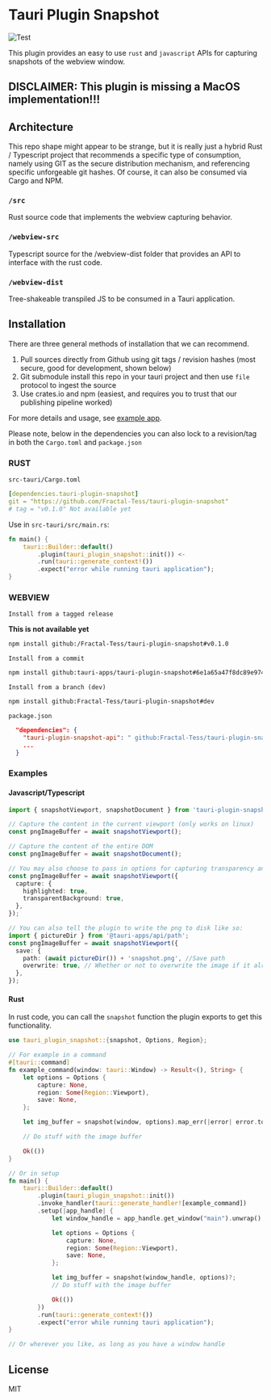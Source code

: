 # Tauri Plugin Snapshot

![Test](https://github.com/Fractal-Tess/tauri-plugin-snapshot/actions/workflows/test.yml/badge.svg)

This plugin provides an easy to use `rust` and `javascript` APIs for capturing snapshots of the webview window.

## **DISCLAIMER: This plugin is missing a MacOS implementation!!!**

## Architecture

This repo shape might appear to be strange, but it is really just a hybrid Rust / Typescript project that recommends a specific type of consumption, namely using GIT as the secure distribution mechanism, and referencing specific unforgeable git hashes. Of course, it can also be consumed via Cargo and NPM.

### `/src`

Rust source code that implements the webview capturing behavior.

### `/webview-src`

Typescript source for the /webview-dist folder that provides an API to interface with the rust code.

### `/webview-dist`

Tree-shakeable transpiled JS to be consumed in a Tauri application.

## Installation

There are three general methods of installation that we can recommend.

1. Pull sources directly from Github using git tags / revision hashes (most secure, good for development, shown below)
2. Git submodule install this repo in your tauri project and then use `file` protocol to ingest the source
3. Use crates.io and npm (easiest, and requires you to trust that our publishing pipeline worked)

For more details and usage, see [example app](example/).

Please note, below in the dependencies you can also lock to a revision/tag in both the `Cargo.toml` and `package.json`

### RUST

`src-tauri/Cargo.toml`

```yaml
[dependencies.tauri-plugin-snapshot]
git = "https://github.com/Fractal-Tess/tauri-plugin-snapshot"
# tag = "v0.1.0" Not available yet
```

Use in `src-tauri/src/main.rs`:

```rust
fn main() {
    tauri::Builder::default()
        .plugin(tauri_plugin_snapshot::init()) <-
        .run(tauri::generate_context!())
        .expect("error while running tauri application");
}

```

### WEBVIEW

`Install from a tagged release`

**This is not available yet**

```sh
npm install github:/Fractal-Tess/tauri-plugin-snapshot#v0.1.0
```

`Install from a commit`

```sh
npm install github:tauri-apps/tauri-plugin-snapshot#6e1a65a47f8dc89e97472c191ea57a0bbe489b7b
```

`Install from a branch (dev)`

```sh
npm install github:Fractal-Tess/tauri-plugin-snapshot#dev
```

`package.json`

```json
  "dependencies": {
    "tauri-plugin-snapshot-api": " github:Fractal-Tess/tauri-plugin-snapshot",
    ...
  }
```

### Examples

#### Javascript/Typescript

```ts
import { snapshotViewport, snapshotDocument } from 'tauri-plugin-snapshot-api';

// Capture the content in the current viewport (only works on linux)
const pngImageBuffer = await snapshotViewport();

// Capture the content of the entire DOM
const pngImageBuffer = await snapshotDocument();

// You may also choose to pass in options for capturing transparency and highlighted nodes (only works on linux)
const pngImageBuffer = await snapshotViewport({
  capture: {
    highlighted: true,
    transparentBackground: true,
  },
});

// You can also tell the plugin to write the png to disk like so:
import { pictureDir } from '@tauri-apps/api/path';
const pngImageBuffer = await snapshotViewport({
  save: {
    path: (await pictureDir()) + 'snapshot.png', //Save path
    overwrite: true, // Whether or not to overwrite the image if it already exists
  },
});
```

#### Rust

In rust code, you can call the `snapshot` function the plugin exports to get this functionality.

```rs
use tauri_plugin_snapshot::{snapshot, Options, Region};

// For example in a command
#[tauri::command]
fn example_command(window: tauri::Window) -> Result<(), String> {
    let options = Options {
        capture: None,
        region: Some(Region::Viewport),
        save: None,
    };

    let img_buffer = snapshot(window, options).map_err(|error| error.to_string())?;

    // Do stuff with the image buffer

    Ok(())
}

// Or in setup
fn main() {
    tauri::Builder::default()
        .plugin(tauri_plugin_snapshot::init())
        .invoke_handler(tauri::generate_handler![example_command])
        .setup(|app_handle| {
            let window_handle = app_handle.get_window("main").unwrap();

            let options = Options {
                capture: None,
                region: Some(Region::Viewport),
                save: None,
            };

            let img_buffer = snapshot(window_handle, options)?;
            // Do stuff with the image buffer

            Ok(())
        })
        .run(tauri::generate_context!())
        .expect("error while running tauri application");
}

// Or wherever you like, as long as you have a window handle
```

## License

MIT
